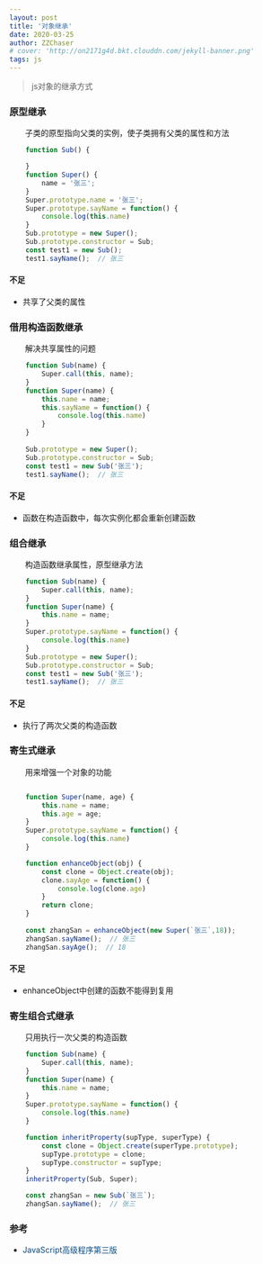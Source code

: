 ```yaml
---
layout: post
title: '对象继承'
date: 2020-03-25
author: ZZChaser
# cover: 'http://on2171g4d.bkt.clouddn.com/jekyll-banner.png'
tags: js
---
```


> js对象的继承方式

### 原型继承
&emsp;&emsp;子类的原型指向父类的实例，使子类拥有父类的属性和方法
```javascript
    function Sub() {

    }
    function Super() {
        name = '张三';
    }
    Super.prototype.name = '张三';
    Super.prototype.sayName = function() {
        console.log(this.name)
    }
    Sub.prototype = new Super();
    Sub.prototype.constructor = Sub;
    const test1 = new Sub();
    test1.sayName();  // 张三
```
#### 不足
* 共享了父类的属性

### 借用构造函数继承
&emsp;&emsp;解决共享属性的问题
```javascript
    function Sub(name) {
        Super.call(this, name);
    }
    function Super(name) {
        this.name = name;
        this.sayName = function() {
            console.log(this.name)
        }
    }
    
    Sub.prototype = new Super();
    Sub.prototype.constructor = Sub;
    const test1 = new Sub('张三');
    test1.sayName();  // 张三
```
#### 不足
* 函数在构造函数中，每次实例化都会重新创建函数

### 组合继承
&emsp;&emsp;构造函数继承属性，原型继承方法
```javascript
    function Sub(name) {
        Super.call(this, name);
    }
    function Super(name) {
        this.name = name;
    }
    Super.prototype.sayName = function() {
        console.log(this.name)
    }
    Sub.prototype = new Super();
    Sub.prototype.constructor = Sub;
    const test1 = new Sub('张三');
    test1.sayName();  // 张三

```
#### 不足
* 执行了两次父类的构造函数

### 寄生式继承
&emsp;&emsp;用来增强一个对象的功能
```javascript

    function Super(name, age) {
        this.name = name;
        this.age = age;
    }
    Super.prototype.sayName = function() {
        console.log(this.name)
    }

    function enhanceObject(obj) {
        const clone = Object.create(obj);
        clone.sayAge = function() {
            console.log(clone.age)
        }
        return clone;
    }
    
    const zhangSan = enhanceObject(new Super(`张三`,18));
    zhangSan.sayName();  // 张三
    zhangSan.sayAge();  // 18

```
#### 不足
* enhanceObject中创建的函数不能得到复用

### 寄生组合式继承
&emsp;&emsp;只用执行一次父类的构造函数
```javascript
    function Sub(name) {
        Super.call(this, name);
    }
    function Super(name) {
        this.name = name;
    }
    Super.prototype.sayName = function() {
        console.log(this.name)
    }

    function inheritProperty(supType, superType) {
        const clone = Object.create(superType.prototype);
        supType.prototype = clone;
        supType.constructor = supType;
    }
    inheritProperty(Sub, Super);

    const zhangSan = new Sub(`张三`);
    zhangSan.sayName();  // 张三

```

### 参考
* <a style='color:#0A497B' target='_blank'>JavaScript高级程序第三版</a>

